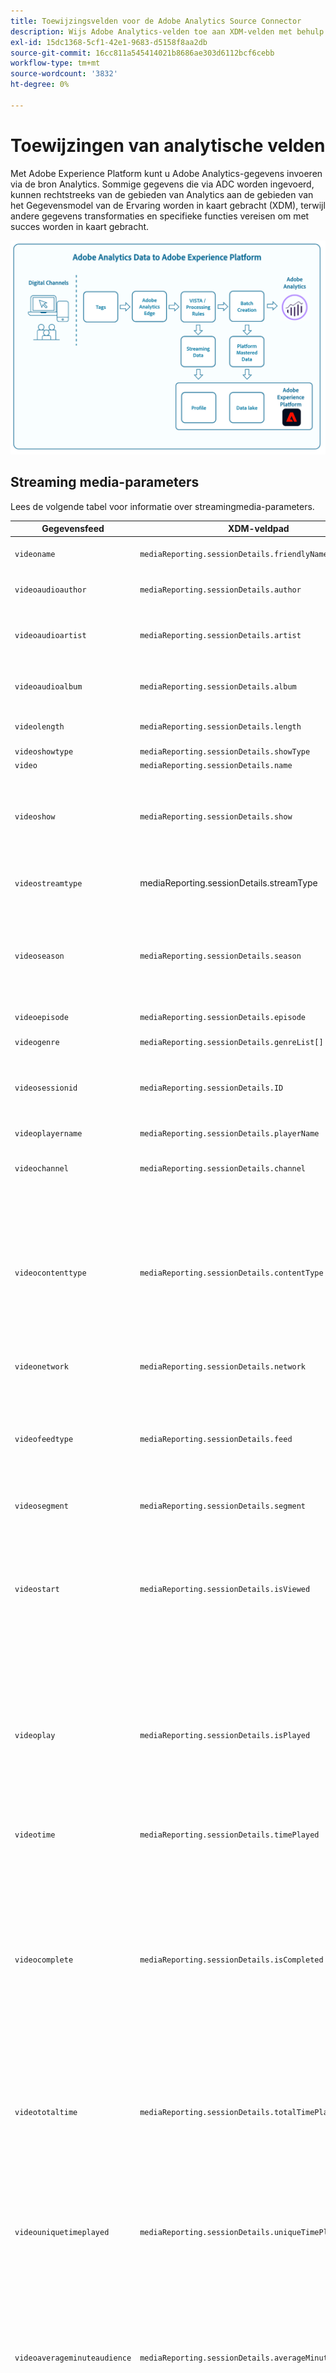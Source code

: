 ```yaml
---
title: Toewijzingsvelden voor de Adobe Analytics Source Connector
description: Wijs Adobe Analytics-velden toe aan XDM-velden met behulp van de Analytics Source Connector.
exl-id: 15dc1368-5cf1-42e1-9683-d5158f8aa2db
source-git-commit: 16cc811a545414021b8686ae303d6112bcf6cebb
workflow-type: tm+mt
source-wordcount: '3832'
ht-degree: 0%

---
```


# Toewijzingen van analytische velden

Met Adobe Experience Platform kunt u Adobe Analytics-gegevens invoeren via de bron Analytics. Sommige gegevens die via ADC worden ingevoerd, kunnen rechtstreeks van de gebieden van Analytics aan de gebieden van het Gegevensmodel van de Ervaring worden in kaart gebracht (XDM), terwijl andere gegevens transformaties en specifieke functies vereisen om met succes worden in kaart gebracht.

![&#x200B; een illustratie van de gegevenstransport van Adobe Analytics van Analytics aan Experience Platform.](../images/analytics-data-experience-platform.png)

## Streaming media-parameters

Lees de volgende tabel voor informatie over streamingmedia-parameters.

| Gegevensfeed | XDM-veldpad | Gegevenstype | Beschrijving |
| --- | --- | --- | --- |
| `videoname` | `mediaReporting.sessionDetails.friendlyName` | string | De vriendelijke (leesbare) naam van de video. |
| `videoaudioauthor` | `mediaReporting.sessionDetails.author` | string | De naam van de auteur van de media. |
| `videoaudioartist` | `mediaReporting.sessionDetails.artist` | string | De naam van de albumartiest of groep die de muziekopname of video uitvoert. |
| `videoaudioalbum` | `mediaReporting.sessionDetails.album` | string | De naam van het album waartoe de muziekopname of video behoort. |
| `videolength` | `mediaReporting.sessionDetails.length` | integer | De lengte of runtime van de video. |
| `videoshowtype` | `mediaReporting.sessionDetails.showType` | string |  |
| `video` | `mediaReporting.sessionDetails.name` | string | De id van de video. |
| `videoshow` | `mediaReporting.sessionDetails.show` | string | De naam van het programma of de serie. De naam van het programma/de serie is slechts vereist als de show deel van een reeks uitmaakt. |
| `videostreamtype` | mediaReporting.sessionDetails.streamType | string | Het type streamingmedia zoals &quot;video&quot; of &quot;audio&quot;. |
| `videoseason` | `mediaReporting.sessionDetails.season` | string | Het seizoensnummer waartoe de show behoort. Deze waarde is alleen vereist als de presentatie onderdeel is van een reeks. |
| `videoepisode` | `mediaReporting.sessionDetails.episode` | string | The number of the episode. |
| `videogenre` | `mediaReporting.sessionDetails.genreList[]` | string[] | Het genre van de video. |
| `videosessionid` | `mediaReporting.sessionDetails.ID` | string | Een id voor een instantie van een inhoudsstroom die uniek is voor een individuele playback. |
| `videoplayername` | `mediaReporting.sessionDetails.playerName` | string | De naam van de videospeler. |
| `videochannel` | `mediaReporting.sessionDetails.channel` | string | Het distributiekanaal van waar de inhoud werd gespeeld. |
| `videocontenttype` | `mediaReporting.sessionDetails.contentType` | string | Het type van stroomlevering dat voor de inhoud wordt gebruikt. Deze wordt automatisch ingesteld op &quot;Video&quot; voor alle videoweergaven. Aanbevolen waarden zijn: VOD, Live, Lineair, UGC, DVOD, Radio, Podcast, Audiobook en Song. |
| `videonetwork` | `mediaReporting.sessionDetails.network` | string | De netwerk- of kanaalnaam. |
| `videofeedtype` | `mediaReporting.sessionDetails.feed` | string | Het type diervoeder. Dit kan werkelijke gegevens met betrekking tot diervoeders vertegenwoordigen, zoals &quot;East HD&quot; of &quot;SD&quot;, of de bron van de feed, zoals een URL. |
| `videosegment` | `mediaReporting.sessionDetails.segment` | string |  |
| `videostart` | `mediaReporting.sessionDetails.isViewed` | boolean | Een Booleaanse waarde die aangeeft of de video is gestart of niet. Dit gebeurt wanneer de gebruiker de afspeelknop selecteert en ook wordt geteld wanneer er pre-roladvertenties, buffering, fouten enzovoort zijn. |
| `videoplay` | `mediaReporting.sessionDetails.isPlayed` | boolean | Een booleaanse waarde die aangeeft of het eerste frame van het medium is gestart. Als de gebruiker tijdens om het even welke advertenties of buffertijd daalt, dan zou &quot;inhoudstart&quot;niet kwalificeren. |
| `videotime` | `mediaReporting.sessionDetails.timePlayed` | integer | De duur (in seconden) voor alle gebeurtenissen van `type=PLAY` op de hoofdinhoud. |
| `videocomplete` | `mediaReporting.sessionDetails.isCompleted` | boolean | Een booleaanse waarde die aangeeft of een getimede media-element is gecontroleerd op voltooiing. Deze waarde betekent niet noodzakelijkerwijs dat de viewer de gehele video heeft bekeken omdat deze waarde niet verantwoordelijk is voor de viewer die mogelijk vooruitgaat. |
| `videototaltime` | `mediaReporting.sessionDetails.totalTimePlayed` | integer | De totale hoeveelheid tijd die een gebruiker aan een bepaald getimed media middel, met inbegrip van tijd besteedt het letten van advertenties besteedt. |
| `videouniquetimeplayed` | `mediaReporting.sessionDetails.uniqueTimePlayed` | integer | De som van de unieke intervallen die een gebruiker op een getimed media-element ziet. Met andere woorden, de lengte van meermaals bekeken afspeelintervallen wordt slechts één keer geteld. |
| `videoaverageminuteaudience` | `mediaReporting.sessionDetails.averageMinuteAudience` | getal | De gemiddelde inhoudstijd die voor een specifiek media punt wordt doorgebracht. Met andere woorden, de totale tijd van de inhoud gedeeld door de lengte voor alle playbackzittingen. |
| `videoprogress10` | `mediaReporting.sessionDetails.hasProgress10` | boolean | Een booleaanse waarde die aangeeft of de afspeelkop van een bepaalde video de 10%-markering van de totale videolengte heeft bereikt. De markering wordt slechts eenmaal geteld, zelfs als u achterwaarts zoekt. Als u voorwaarts zoekt, worden markeringen die worden overgeslagen, niet geteld. |
| `videoprogress25` | `mediaReporting.sessionDetails.hasProgress25` | boolean | Een booleaanse waarde die aangeeft of de afspeelkop van een bepaalde video de 25%-markering van de totale videolengte heeft bereikt. De markering wordt slechts eenmaal geteld, zelfs als u achterwaarts zoekt. Als u voorwaarts zoekt, worden markeringen die worden overgeslagen, niet geteld. |
| `videoprogress50` | `mediaReporting.sessionDetails.hasProgress50` | boolean | Een booleaanse waarde die aangeeft of de afspeelkop van een bepaalde video de 50%-markering van de totale videolengte heeft bereikt. De markering wordt slechts eenmaal geteld, zelfs als u achterwaarts zoekt. Als u voorwaarts zoekt, worden markeringen die worden overgeslagen, niet geteld. |
| `videoprogress75` | `mediaReporting.sessionDetails.hasProgress75` | boolean | Een booleaanse waarde die aangeeft of de afspeelkop van een bepaalde video de 75%-markering van de totale videolengte heeft bereikt. De markering wordt slechts eenmaal geteld, zelfs als u achterwaarts zoekt. Als u voorwaarts zoekt, worden markeringen die worden overgeslagen, niet geteld. |
| `videoprogress95` | `mediaReporting.sessionDetails.hasProgress95` | boolean | Een booleaanse waarde die aangeeft of de afspeelkop van een bepaalde video de 95%-markering van de totale videolengte heeft bereikt. De markering wordt slechts eenmaal geteld, zelfs als u achterwaarts zoekt. Als u voorwaarts zoekt, worden markeringen die worden overgeslagen, niet geteld. |
| `videopause` | `mediaReporting.sessionDetails.hasPauseImpactedStreams` | boolean | Een booleaanse waarde die aangeeft of een of meer pauzes zijn opgetreden tijdens het afspelen van één media-item. |
| `videopausecount` | `mediaReporting.sessionDetails.pauseCount` | integer | Het aantal pauzeperioden dat tijdens het afspelen is opgetreden. |
| `videopausetime` | `mediaReporting.sessionDetails.pauseTime` | integer | De totale duur (in seconden) waarin het afspelen door een gebruiker is gepauzeerd. |
| `videomvpd` | `mediaReporting.sessionDetails.mvpd` | string | Een MVPD-id die is opgegeven via Adobe-verificatie. |
| `videoauthorized` | `mediaReporting.sessionDetails.authorized` | string | Definieert dat de gebruiker via Adobe-verificatie is geautoriseerd. |
| `videodaypart` | `mediaReporting.sessionDetails.dayPart` | Hiermee bepaalt u de tijd van de dag waarop de inhoud werd uitgezonden of afgespeeld. |  |
| `videoresume` | `mediaReporting.sessionDetails.hasResume` | boolean | Een booleaanse waarde die elke playback markeert die na meer dan 30 minuten van buffer, pauze, of een stallperiode werd hervat. |
| `videosegmentviews` | `mediaReporting.sessionDetails.hasSegmentView` | boolean | Een Booleaanse waarde die aangeeft dat ten minste één frame is weergegeven. Dit frame hoeft niet het eerste frame te zijn. |
| `videoaudiolabel` | `mediaReporting.sessionDetails.label` | string | De naam van het recordlabel. |
| `videoaudiostation` | `mediaReporting.sessionDetails.station` | string | Het radiostation of de naam waarop de audio wordt afgespeeld. |
| `videoaudiopublisher` | `mediaReporting.sessionDetails.publisher` | string | De naam van de uitgever van de audio-inhoud. |
| `videosecondssincelastcall` | `mediaReporting.sessionDetails.secondsSinceLastCall` | getal | Geeft de hoeveelheid tijd (in seconden) aan die is verstreken tussen de laatst bekende interactie van een gebruiker en het moment waarop de sessie werd gesloten. |
| `videoadload` | `mediaReporting.sessionDetails.adLoad` | string | Het type geladen advertentie zoals gedefinieerd door uw eigen interne representatie. |

{style="table-layout:auto"}

## Advertising-parameters

Lees de volgende tabel voor informatie over advertentieparameters.

| Gegevensfeed | XDM-veldpad | Gegevenstype | Beschrijving |
| --- | --- | --- | --- |
| `videoad` | `mediaReporting.advertisingDetails.name` | string | De naam van de advertentie. In de rapportage is &quot;Advertentienaam&quot; de classificatie en &quot;Advertentienaam (variabele)&quot; de eVar. |
| `videoadinpod` | `mediaReporting.advertisingDetails.podPosition` | integer | De index van de advertentie binnen het bovenliggende element en het begin. De eerste advertentie heeft bijvoorbeeld index 0 en de tweede advertentie heeft index 1. |
| `videoadlength` | `mediaReporting.advertisingDetails.length` | integer | De lengte van de video en, gemeten in seconden. |
| `videoadplayername` | `mediaReporting.advertisingDetails.playerName` | string | De naam van de speler die wordt gebruikt om de advertentie te renderen. |
| `videoadpod` | `mediaReporting.advertisingPodDetails.ID` | string | De id van het advertentieeinde. |
| `videoadname` | `mediaReporting.advertisingDetails.friendlyName` | string | De vriendelijke (leesbare) naam van het advertentiespoor. |
| `videoadadvertiser` | `mediaReporting.advertisingDetails.advertiser` | string | De onderneming of het merk waarvan het product in de advertentie wordt vermeld. |
| `videoadcampaign` | `mediaReporting.advertisingDetails.campaignID` | string | De id van de advertentiecampagne. |
| `videoadstart` | `mediaReporting.advertisingDetails.isStarted` | boolean | Een booleaanse waarde die aangeeft of de advertentie is gestart of niet. |
| `videoadcomplete` | `mediaReporting.advertisingDetails.isCompleted` | boolean | Een booleaanse waarde die aangeeft of de bewerking is voltooid of niet. |
| `videoadtime` | `mediaReporting.advertisingDetails.timePlayed` | integer | De totale hoeveelheid tijd, gemeten in seconden, die besteed het letten op de advertentie. |

{style="table-layout:auto"}

## Hoofdstukparameters

Lees de volgende lijst voor informatie over hoofdstukparameters.

| Gegevensfeed | XDM-veldpad | Gegevenstype | Beschrijving |
| --- | --- | --- | --- |
| `videochapter` | `mediaReporting.chapterDetails.ID` | string | De automatisch gegenereerde id van het hoofdstuk. |
| `videochapterstart` | `mediaReporting.chapterDetails.isStarted` | boolean | Een booleaanse waarde die aangeeft of het hoofdstuk is gestart of niet. |
| `videochaptercomplete` | `mediaReporting.chapterDetails.isCompleted` | boolean | Een booleaanse waarde die aangeeft of het hoofdstuk is voltooid. |
| `videochaptertime` | `mediaReporting.chapterDetails.timePlayed` | integer | De tijd, in seconden wordt gemeten, besteed aan het hoofdstuk. |

{style="table-layout:auto"}

## Parameters van de Player-status

Lees de volgende tabel voor informatie over de parameters van de spelerstatus.

| Gegevensfeed | XDM-veldpad | Gegevenstype | Beschrijving |
| --- | --- | --- | --- |
| `videostatefullscreen` | `mediaReporting.states[].isSet` | boolean | Een booleaanse waarde die aangeeft of de videostatus is ingesteld op volledig scherm. |
| `videostatefullscreencount` | `mediaReporting.states[].count` | integer | Het aantal keren dat een videostaat aan het volledige scherm werd geplaatst. |
| `videostatefullscreentime` | `mediaReporting.states[].time` | integer | De totale duur van het moment waarop de videostatus is ingesteld op volledig scherm. |
| `videostateclosedcaptioning` | `mediaReporting.states[].isSet` | boolean | Een booleaanse waarde die aangeeft of ondertiteling is ingeschakeld. |
| `videostateclosedcaptioningcount` | `mediaReporting.states[].count` | integer | Het aantal keren dat ondertiteling gesloten werd toegelaten. |
| `videostateclosedcaptioningtime` | `mediaReporting.states[].time` | integer | De totale duur van het moment waarop ondertiteling is ingeschakeld. |
| `videostatemute` | `mediaReporting.states[].isSet` | boolean | Een booleaanse waarde die aangeeft of de videostatus is ingesteld op dempen. |
| `videostatemutecount` | `mediaReporting.states[].count` | integer | Het aantal keren dat een video is gedempt. |
| `videostatemutetime` | `mediaReporting.states[].time` | integer | De totale duur van de video in demte. |
| `videostatepictureinpicture` | `mediaReporting.states[].isSet` | boolean | Een booleaanse waarde die aangeeft of de beeld-in-beeldmodus is ingeschakeld. |
| `videostatepictureinpicturecount` | `mediaReporting.states[].count` | integer | Het aantal keren dat de beeld-in-beeld modus is ingeschakeld. |
| `videostatepictureinpicturetime` | `mediaReporting.states[].time` | integer | De totale duur van het inschakelen van de beeld-in-beeldmodus. |
| `videostateinfocus` | `mediaReporting.states[].isSet` | boolean | Een booleaanse waarde die aangeeft of de focusmodus is ingeschakeld |
| `videostateinfocuscount` | `mediaReporting.states[].count` | integer | Het aantal keren dat de modus In beeld is ingeschakeld. |
| `videostateinfocustime` | `mediaReporting.states[].time` | integer | De totale duur van het inschakelen van de focusmodus. |

{style="table-layout:auto"}

## Parameters voor kwaliteit

Lees de volgende tabel voor informatie over kwaliteitsparameters.

| Gegevensfeed | XDM-veldpad | Gegevenstype | Beschrijving |
| --- | --- | --- | --- |
| `videoqoebitrateaverage` | `mediaReporting.qoeDataDetails.bitrateAverage` | getal | De gemiddelde bitsnelheid (in kbps, geheel getal). Deze metrische waarde wordt berekend als gewogen gemiddelde van alle bitsnelheidwaarden met betrekking tot de afspeelduur die tijdens een afspeelsessie plaatsvond. |
| `videoqoebitratechange` | `mediaReporting.qoeDataDetails.hasBitrateChangeImpactedStreams` | boolean | Een Booleaanse waarde die het aantal streams aangeeft waarin wijzigingen in de bitsnelheid zijn opgetreden. Deze metrische waarde wordt alleen op true ingesteld als tijdens een afspeelsessie ten minste één gebeurtenis voor het wijzigen van de bitsnelheid heeft plaatsgevonden. |
| `videoqoebitratechangecountevar` | `mediaReporting.qoeDataDetails.bitrateChangeCount` | integer |  |
| `videoqoebitrateaverageevar` | `mediaReporting.qoeDataDetails.bitrateAverageBucket` | string | Het aantal wijzigingen in bitsnelheid. Deze waarde wordt berekend als de som van alle gebeurtenissen die zich tijdens een afspeelsessie hebben voorgedaan om de bitsnelheid te wijzigen. |
| `videoqoetimetostartevar` | `mediaReporting.qoeDataDetails.timeToStart` | integer | De duur, gemeten in seconden, die tussen videolading en videobegin ging. |
| `videoqoedroppedframes` | `mediaReporting.qoeDataDetails.hasDroppedFrameImpactedStreams` | boolean | Een Booleaanse waarde die het aantal streams aangeeft waarin frames zijn neergezet. Deze metrische waarde wordt alleen op true ingesteld als tijdens een afspeelsessie ten minste één frame is verwijderd. |
| `videoqoedroppedframecountevar` | `mediaReporting.qoeDataDetails.droppedFrames` | integer | Het aantal frames dat wordt gedropt tijdens het afspelen van de hoofdinhoud. |
| `videoqoebuffercountevar` | `mediaReporting.qoeDataDetails.bufferCount` | integer | Het aantal buffergebeurtenissen. Deze metrische waarde wordt berekend als een telling van de verschillende bufferstaten die tijdens een playbackzitting voorkwamen. Dit is een telling van hoeveel keer de speler in een bufferstaat van andere staten, zoals het spelen of het pauzeren ingaat. |
| `videoqoebuffertimeevar` | `mediaReporting.qoeDataDetails.bufferTime` | integer | De totale hoeveelheid tijd, die in seconden wordt gemeten, bestede het bufferen. Deze waarde wordt berekend als de som van alle buffergebeurtenissen tijdens een afspeelsessie. |
| `videoqoebuffer` | `mediaReporting.qoeDataDetails.hasBufferImpactedStreams` | boolean | Een Booleaanse waarde die het aantal streams aangeeft dat wordt beïnvloed door buffering. Deze metrische waarde wordt alleen op true ingesteld als tijdens een afspeelsessie ten minste één buffergebeurtenis heeft plaatsgevonden. |
| `videoqoeerror` | `mediaReporting.qoeDataDetails.hasErrorImpactedStreams` | boolean | Een Booleaanse waarde die het aantal streams aangeeft waarin een foutgebeurtenis heeft plaatsgevonden. Bijvoorbeeld, als trackError tijdens de playbackzitting werd geroepen, en een type=error hartslagvraag werd geproduceerd. Deze metrische waarde wordt alleen op true ingesteld als er ten minste één fout is opgetreden tijdens het afspelen. |
| `videoerrorcountevar` | `mediaReporting.qoeDataDetails.errorCount` | integer | Het aantal fouten dat is opgetreden. Deze waarde wordt berekend als de som van alle foutgebeurtenissen die tijdens een afspeelsessie zijn opgetreden. |
| `videoqoeplayersdkerrors` | `mediaReporting.qoeDataDetails.playerSdkErrors` | array van tekenreeks | De unieke fout-id&#39;s die worden gegenereerd door de speler SDK. U moet de foutcodes of id&#39;s tijdens de implementatie opgeven via opgegeven fout-API&#39;s. |
| `videoqoeextneralerrors` | `mediaReporting.qoeDataDetails.externalErrors` | array van tekenreeks | De unieke fout-id&#39;s van externe bronnen, zoals CDN-fouten. U moet de foutcodes of id&#39;s tijdens de implementatie opgeven via opgegeven fout-API&#39;s. |
| `videoqoedropbeforestart` | `mediaReporting.qoeDataDetails.isDroppedBeforeStart` | boolean | De unieke fout-id&#39;s die tijdens het afspelen door Media SDK worden gegenereerd. |

{style="table-layout:auto"}

## Verouderde velden

Lees deze sectie voor informatie over verouderde analytische toewijzingsvelden.

### Directe toewijzingsvelden

+++Selecteren om een tabel met afgekeurde velden voor directe toewijzingen weer te geven

| Gegevensfeed | XDM-veld | XDM-type | Beschrijving |
| --- | --- | --- | --- |
| `m_evar1`<br/>`[...]`<br/>`m_evar250` | `_experience.analytics.customDimensions.`<br/>`eVars.eVar1`<br/>`[...]`<br/>`_experience.analytics.customDimensions.`<br/>`eVars.eVar250` | string | Aangepaste analytische variabelen. Elke organisatie kan eVars anders gebruiken. |
| `m_prop1`<br/>`[...]`<br/>`m_prop75` | `_experience.analytics.customDimensions.`<br/>`props.prop1`<br/>`[...]`<br/>`_experience.analytics.customDimensions.`<br/>`props.prop75` | string | Aangepaste analytische voorkeuren. Elke organisatie kan eigen principes anders gebruiken. |
| `m_browser` | `_experience.analytics.environment.`<br/>`browserID` | integer | De nummer-id van de browser. |
| `m_browser_height` | `environment.browserDetails.viewportHeight` | integer | De hoogte van de browser, in pixels. |
| `m_browser_width` | `environment.browserDetails.viewportWidth` | integer | De breedte van de browser, in pixels. |
| `m_campaign` | `marketing.trackingCode` | string | De variabele die wordt gebruikt in de dimensie Code bijhouden. |
| `m_channel` | `web.webPageDetails.siteSection` | string | De variabele die wordt gebruikt in de dimensie Site-secties. |
| `m_domain` | `environment.domain` | string | De variabele die wordt gebruikt in de dimensie Domein. Het is gebaseerd op Internet Service Provider (ISP) van de gebruiker. |
| `m_geo_city` | `placeContext.geo.city` | string | De naam van de stad van de hit. Dit is gebaseerd op het IP van de klap adres. |
| `m_geo_dma` | `placeContext.geo.dmaID` | integer | De numerieke id van het demografische gebied voor de hit. Dit is gebaseerd op het IP van de klap adres. |
| `m_geo_region` | `placeContext.geo.stateProvince` | string | De naam van de staat of regio van de treffer. Dit is gebaseerd op het IP van de klap adres. |
| `m_geo_zip` | `placeContext.geo.postalCode` | string | De postcode van de hit. Dit is gebaseerd op het IP van de klap adres. |
| `m_keywords` | `search.keywords` | string | De variabele die in de afmeting van het Sleutelwoord wordt gebruikt. |
| `m_os` | `_experience.analytics.environment.`<br/>`operatingSystemID` | integer | De numerieke id die het besturingssysteem van de bezoeker vertegenwoordigt. Dit is gebaseerd op de user_agent kolom. |
| `m_page_url` | `web.webPageDetails.URL` | string | De URL van de paginaklok. |
| `m_pagename` | `web.webPageDetails.pageViews.value` | string | Gelijk aan 1 op treffers die een paginanaam hebben. Dit lijkt op de metrische weergave van Adobe Analytics-paginaweergaven. |
| `m_referrer` | `web.webReferrer.URL` | string | De pagina-URL van de vorige pagina. |
| `m_search_page_num` | `search.pageDepth` | integer | Wordt gebruikt door de afmeting Alle zoekpaginaranalen. Hiermee geeft u aan op welke pagina met zoekresultaten uw site is weergegeven voordat de gebruiker op uw site heeft geklikt. |
| `m_state` | `_experience.analytics.customDimensions.`<br/>`stateProvince` | string | Staatvariabele. |
| `m_user_server` | `web.webPageDetails.server` | string | Een variabele die in de dimensie van de Server wordt gebruikt. |
| `m_zip` | `_experience.analytics.customDimensions.`<br/>`postalCode` | string | Een variabele die wordt gebruikt om de dimensie van de Code van het PIT te bevolken. |
| `accept_language` | `environment.browserDetails.acceptLanguage` | string | Hiermee worden alle geaccepteerde talen weergegeven, zoals wordt aangegeven in de HTTP-header van Accept-Language. |
| `homepage` | `web.webPageDetails.isHomePage` | boolean | Niet meer gebruikt. Geeft aan of de huidige URL de homepage van de browser is. |
| `ipv6` | `environment.ipV6` | string |  |
| `j_jscript` | `environment.browserDetails.javaScriptVersion` | string | De versie van JavaScript die door de browser wordt ondersteund. |
| `user_agent` | `environment.browserDetails.userAgent` | string | De userAgent-tekenreeks die in de HTTP-header wordt verzonden. |
| `mobileappid` | `application.name` | string | De mobiele toepassings-id, opgeslagen in de volgende indeling: `[AppName][BundleVersion]`. |
| `mobiledevice` | `device.model` | string | De naam van het mobiele apparaat. In iOS wordt de notatie opgeslagen als een door komma&#39;s gescheiden tekenreeks van 2 cijfers. Het eerste getal vertegenwoordigt de apparaatgeneratie en het tweede getal vertegenwoordigt de apparaatfamilie. |
| `pointofinterest` | `placeContext.POIinteraction.POIDetail.`<br/>`name` | string | Wordt gebruikt door mobiele services. Vertegenwoordigt het aandachtspunt. |
| `pointofinterestdistance` | `placeContext.POIinteraction.POIDetail.`<br/>`geoInteractionDetails.distanceToCenter` | getal | Wordt gebruikt door mobiele services. Geeft de afstand van het punt van de belangstelling aan. |
| `mobileplaceaccuracy` | `placeContext.POIinteraction.POIDetail.`<br/>`geoInteractionDetails.deviceGeoAccuracy` | getal | Verzameld van de contextgegevensvariabele a.loc.acc. Geeft de nauwkeurigheid van de GPS in meters aan op het moment van verzameling. |
| `mobileplacecategory` | `placeContext.POIinteraction.POIDetail.`<br/>`category` | string | Verzameld van de contextgegevensvariabele a.loc.category. Beschrijft de categorie van een specifieke plaats. |
| `mobileplaceid` | `placeContext.POIinteraction.POIDetail.`<br/>`POIID` | string | Verzameld van de contextgegevensvariabele a.loc.id. Identificatiecode voor een bepaald aandachtspunt. |
| `videoadpod` | `advertising.adAssetViewDetails.adBreak._id` | string | |
| `mobilebeaconmajor` | `placeContext.POIinteraction.POIDetail.`<br/>`beaconInteractionDetails.beaconMajor` | getal | Belangrijkste baken voor mobiele services. |
| `mobilebeaconminor` | `placeContext.POIinteraction.POIDetail.`<br/>`beaconInteractionDetails.beaconMinor` | getal | Beacon minor mobiele diensten. |
| `mobilebeaconuuid` | `placeContext.POIinteraction.POIDetail.`<br/>`beaconInteractionDetails.proximityUUID` | string | Mobile Services-baken UUID. |
| `mobileinstalls` | `application.firstLaunches` | Object | Dit wordt geactiveerd bij de eerste uitvoering na installatie of herinstallatie `{id (string), value (number)}` |
| `mobileupgrades` | `application.upgrades` | Object | Meldt het aantal upgrades van de app. Triggers bij de eerste looppas na verbetering of om het even welk ogenblik verandert het versieaantal. `{id (string), value (number)}` |
| `mobilelaunches` | `application.launches` | Object | Het aantal keren dat de app is gestart.  `{id (string), value (number)}` |
| `mobilecrashes` | `application.crashes` | Object | `{id (string), value (number)}` |
| `mobilemessageclicks` | `directMarketing.clicks` | Object | `{id (string), value (number)}` |
| `mobileplaceentry` | `placeContext.POIinteraction.poiEntries` | Object | `{id (string), value (number)}` |
| `mobileplaceexit` | `placeContext.POIinteraction.poiExits` | Object | `{id (string), value (number)}` |
| `videoqoetimetostart` | `media.mediaTimed.primaryAssetViewDetails.`<br/>`qoe.timeToStart` | Object | De videokwaliteitstijd die moet worden gestart. `{id (string), value (number)}` |
| `videoqoedropbeforestart` | `media.mediaTimed.dropBeforeStarts` | Object | `{id (string), value (number)}` |
| `videoqoebuffercount` | `media.mediaTimed.primaryAssetViewDetails.`<br/>`qoe.buffers` | Object | Aantal buffer voor videokwaliteit `{id (string), value (number)}` |
| `videoqoebuffertime` | `media.mediaTimed.primaryAssetViewDetails.`<br/>`qoe.bufferTime` | Object | Buffertijd videokwaliteit `{id (string), value (number)}` |
| `videoqoebitratechangecount` | `media.mediaTimed.primaryAssetViewDetails.`<br/>`qoe.bitrateChanges` | Object | Aantal wijzigingen in videokwaliteit `{id (string), value (number)}` |
| `videoqoebitrateaverage` | `media.mediaTimed.primaryAssetViewDetails.`<br/>`qoe.bitrateAverage` | Object | Gemiddelde bitsnelheid voor videokwaliteit `{id (string), value (number)}` |
| `videoqoeerrorcount` | `media.mediaTimed.primaryAssetViewDetails.`<br/>`qoe.errors` | Object | Aantal fouten in videokwaliteit `{id (string), value (number)}` |
| `videoqoedroppedframecount` | `media.mediaTimed.primaryAssetViewDetails.`<br/>`qoe.droppedFrames` | Object | `{id (string), value (number)}` |

{style="table-layout:auto"}

+++

## Gegenereerde toewijzingsvelden

Selecteer velden die afkomstig zijn van ADC moeten worden getransformeerd, waarbij logica buiten een directe kopie van Adobe Analytics moet worden gegenereerd in XDM.

+++Selecteren om een lijst met afgekeurde gegenereerde toewijzingsvelden weer te geven

| Gegevensfeed | XDM-veld | XDM-type | Beschrijving |
| --- | --- | --- | --- |
| `m_prop1`<br/>`[...]`<br/>`m_prop75` | `_experience.analytics.customDimensions`<br/>`.listprops.prop1`<br/>`[...]`<br/>`_experience.analytics.customDimensions.`<br/>`listprops.prop75` | Object | Props voor aangepaste analyse, geconfigureerd als lijsteigenschappen. Het bevat een lijst met gescheiden waarden. `{}` |
| `m_hier1`<br/>`[...]`<br/>`m_hier5` | `_experience.analytics.customDimensions.`<br/>`hierarchies.hier1`<br/>`[...]`<br/>`_experience.analytics.customDimensions.`<br/>`hierarchies.hier5` | Object | Wordt gebruikt door hiërarchievariabelen. Het bevat een lijst met gescheiden waarden. `{values (array), delimiter (string)}` |
| `m_mvvar1`<br/>`[...]`<br/>`m_mvvar3` | `_experience.analytics.customDimensions.`<br/>`lists.list1.list[]`<br/>`[...]`<br/>`_experience.analytics.customDimensions.`<br/>`lists.list3.list[]` | array | Aangepaste analytische lijstvariabelen. Bevat een lijst met gescheiden waarden.  `{value (string), key (string)}` |
| `m_color` | `device.colorDepth` | integer | De kleurdiepte-id, die is gebaseerd op de waarde van de kolom c_color. |
| `m_cookies` | `environment.browserDetails.cookiesEnabled` | boolean | Een variabele die in de dimensie van de Steun van het Koekje wordt gebruikt. |
| `m_event_list` | `commerce.purchases`, <br/>`commerce.productViews`, <br/>`commerce.productListOpens`, <br/>`commerce.checkouts`, <br/>`commerce.productListAdds`, <br/>`commerce.productListRemovals`, <br/>`commerce.productListViews` | Object | De standaard handelgebeurtenissen teweegbrachten op de slag. `{id (string), value (number)}` |
| `m_event_list` | `_experience.analytics.event1to100.event1`<br/>`[...]`<br/>`_experience.analytics.event901to1000.event1000` | Object | Aangepaste gebeurtenissen die worden geactiveerd tijdens de hit. `{id (Object), value (Object)}` |
| `m_geo_country` | `placeContext.geo.countryCode` | string | Afkorting van het land waar de treffer vandaan kwam, dat van het OT is gebaseerd. |
| `m_geo_latitude` | `placeContext.geo._schema.latitude` | getal | |
| `m_geo_longitude` | `placeContext.geo._schema.longitude` | getal | |
| `m_java_enabled` | `environment.browserDetails.javaEnabled` | boolean | Een vlag die aangeeft of Java™ is ingeschakeld. |
| `m_latitude` | `placeContext.geo._schema.latitude` | getal | |
| `m_longitude` | `placeContext.geo._schema.longitude` | getal | |
| `m_page_event_var1` | `web.webInteraction.URL` | string | Een variabele die alleen wordt gebruikt in aanvragen voor het bijhouden van koppelingen. Deze variabele bevat de URL van de downloadkoppeling, de afsluitkoppeling of de aangepaste koppeling waarop is geklikt. |
| `m_page_event_var2` | `web.webInteraction.name` | string | Een variabele die alleen wordt gebruikt in aanvragen voor het bijhouden van koppelingen. Hier wordt de aangepaste naam van de koppeling weergegeven, als deze is opgegeven. |
| `m_page_type` | `web.webPageDetails.isErrorPage` | boolean | Een variabele die wordt gebruikt om de pagina&#39;s te vullen die niet worden gevonden. Deze variabele moet leeg zijn of &quot;ErrorPage&quot; bevatten. |
| `m_pagename_no_url` | `web.webPageDetails.name` | getal | De naam van de pagina (indien ingesteld). Als er geen pagina is opgegeven, blijft deze waarde leeg. |
| `m_paid_search` | `search.isPaid` | boolean | Een vlag die wordt geplaatst als de treffer betaalde onderzoeksopsporing aanpast. |
| `m_product_list` | `productListItems[].items` | array | De productlijst, zoals die door de productvariabele wordt overgegaan. `{SKU (string), quantity (integer), priceTotal (number)}` |
| `m_ref_type` | `web.webReferrer.type` | string | Een numerieke id die het verwijzingstype voor de treffer vertegenwoordigt.<br/>`1`: Binnen uw plaats <br/>`2`: Andere websites <br/>`3`: de motoren van het onderzoek <br/>`4`: Harde aandrijving <br/>`5`: USENET <br/>`6`: Typed/Bladwijzer (geen verwijzer) <br/>`7`: E-mail <br/>`8`: Geen JavaScript <br/>`9`: Sociale Netwerken |
| `m_search_engine` | `search.searchEngine` | string | De numerieke id die staat voor het zoekprogramma waarmee de bezoeker naar uw site is doorverwezen. |
| `post_currency` | `commerce.order.currencyCode` | string | De valutacode die tijdens de transactie werd gebruikt. |
| `post_cust_hit_time_gmt` | `timestamp` | string | Dit wordt slechts gebruikt in timestamp-Toegelaten datasets. Dit is de tijdstempel die met de hit wordt verzonden, op basis van UNIX®-tijd. |
| `post_cust_visid` | `identityMap` | object | De bezoeker-id van de klant. |
| `post_cust_visid` | `endUserIDs._experience.aacustomid.primary` | boolean | De bezoeker-id van de klant. |
| `post_cust_visid` | `endUserIDs._experience.aacustomid.namespace.code` | string | De bezoeker-id van de klant. |
| `post_visid_high` + `visid_low` | `identityMap` | object | Een unieke id voor een bezoek. |
| `post_visid_high` + `visid_low` | `endUserIDs._experience.aaid.id` | string | Een unieke id voor een bezoek. |
| `post_visid_high` | `endUserIDs._experience.aaid.primary` | boolean | Wordt samen met `visid_low` gebruikt om een bezoek op unieke wijze te identificeren. |
| `post_visid_high` | `endUserIDs._experience.aaid.namespace.code` | string | Wordt samen met `visid_low` gebruikt om een bezoek op unieke wijze te identificeren. |
| `post_visid_low` | `identityMap` | object | Gebruikt met visid_high om een bezoek uniek te identificeren. |
| `hit_time_gmt` | `receivedTimestamp` | string | De tijdstempel van de hit, gebaseerd op UNIX®-tijd. |
| `hitid_high` + `hitid_low` | `_id` | string | Een unieke id om een treffer te identificeren. |
| `hitid_low` | `_id` | string | Wordt gebruikt met hitid_high om een treffer op unieke wijze te identificeren. |
| `ip` | `environment.ipV4` | string | Het IP Adres, dat op de kopbal van HTTP van het beeldverzoek wordt gebaseerd. |
| `j_jscript` | `environment.browserDetails.javaScriptEnabled` | boolean | De gebruikte versie van JavaScript. |
| `mcvisid_high` + `mcvisid_low` | identityMap | object | De Experience Cloud-bezoeker-id. |
| `mcvisid_high` + `mcvisid_low` | endUserIDs._experience.mcid.id | string | De Experience Cloud-id (ECID) wordt ook wel MCID genoemd en wordt soms gebruikt in naamruimten. |
| `mcvisid_high` | `endUserIDs._experience.mcid.primary` | boolean | De Experience Cloud-id (ECID) wordt ook wel MCID genoemd en wordt soms gebruikt in naamruimten. |
| `mcvisid_high` | `endUserIDs._experience.mcid.namespace.code` | string | De Experience Cloud-id (ECID) wordt ook wel MCID genoemd en wordt soms gebruikt in naamruimten. |
| `mcvisid_low` | `identityMap` | object | De Experience Cloud-bezoeker-id. |
| `sdid_high` + `sdid_low` | `_experience.target.supplementalDataID` | string | Id voor tikken. The analytics field sdid_high and sdid_low is the additional data id used to stitch two (or more) inkomend hits together. |
| `mobilebeaconproximity` | `placeContext.POIinteraction.POIDetail.`<br/>`beaconInteractionDetails.proximity` | string | Bandennabijheid mobiele services. |

{style="table-layout:auto"}

+++

## Gekoppelde toewijzingsvelden

Deze gebieden hebben één enkele bron, maar kaart aan **veelvoudige** plaatsen XDM.

+++Selecteren om een afgekeurde gesplitste toewijzingsvelden weer te geven

| Gegevensfeed | XDM-veld | XDM-type | Beschrijving |
| --- | --- | --- | --- |
| `s_resolution` | `device.screenWidth`, <br/>`device.screenHeight` | integer | Numerieke id die de resolutie van de monitor vertegenwoordigt. |
| `mobileosversion` | `environment.operatingSystem`, <br/>`environment.operatingSystemVersion` | string | Versie van mobiel besturingssysteem. |

{style="table-layout:auto"}

+++

## Geavanceerde toewijzingsvelden

Selecteer velden (ook wel &quot;postwaarden&quot; genoemd) die gegevens bevatten nadat Adobe de waarden ervan heeft aangepast met de verwerkingsregels, de VISTA-regels en de opzoektabellen. De meeste postwaarden hebben een vooraf verwerkte tegenhanger.

De bronschakelaar van de Analyse verzendt pre-verwerkte gegevens naar een dataset in Experience Platform. U kunt deze gegevens met transformaties omzetten in de nabewerkte tegenhanger. Meer leren over het uitvoeren van deze transformaties gebruikend de Dienst van de Vraag, zie [&#x200B; Adobe-bepaalde functies &#x200B;](/help/query-service/sql/adobe-defined-functions.md) in de de gebruikersgids van de Dienst van de Vraag.

Meer leren over het uitvoeren van deze transformaties gebruikend de Dienst van de Vraag, zie [&#x200B; Adobe-bepaalde functies &#x200B;](/help/query-service/sql/adobe-defined-functions.md) in de de gebruikersgids van de Dienst van de Vraag.

+++Selecteren om een lijst met afgekeurde geavanceerde toewijzingsvelden weer te geven

| Gegevensfeed | XDM-veld | XDM-type | Beschrijving |
| — | — | — | — ||
| `post_evar1`<br/>`[...]`<br/>`post_evar250` | `_experience.analytics.customDimensions.`<br/>`eVars.eVar1`<br/>`[...]`<br/>`_experience.analytics.customDimensions.`<br/>`eVars.eVar250` | string | Aangepaste analytische variabelen. Elke organisatie kan eVars anders gebruiken. |
| `post_prop1`<br/>`[...]`<br/>`post_prop75` | `_experience.analytics.customDimensions.`<br/>`props.prop1`<br/>`[...]`<br/>`_experience.analytics.customDimensions.`<br/>`props.prop75` | string | Aangepaste analytische voorkeuren. Elke organisatie kan eigen principes anders gebruiken. |
| `post_browser_height` | `environment.browserDetails.viewportHeight` | integer | De hoogte van de browser, in pixels. |
| `post_browser_width` | `environment.browserDetails.viewportWidth` | integer | De breedte van de browser, in pixels. |
| `post_campaign` | `marketing.trackingCode` | string | De variabele die wordt gebruikt in de dimensie Code bijhouden. |
| `post_channel` | `web.webPageDetails.siteSection` | string | De variabele die wordt gebruikt in de dimensie Site-secties. |
| `post_cust_visid` | `endUserIDs._experience.aacustomid.id` | string | De aangepaste bezoeker-id, indien ingesteld. |
| `post_first_hit_page_url` | `_experience.analytics.endUser.`<br/>`firstWeb.webPageDetails.URL` | string | De URL van de eerste pagina die de bezoeker bereikt. |
| `post_first_hit_pagename` | `_experience.analytics.endUser.`<br/>`firstWeb.webPageDetails.name` | string | Een variabele die wordt gebruikt in de oorspronkelijke dimensie van de Pagina van de Ingang. De paginanaam van de ingangspagina van de bezoeker. |
| `post_keywords` | `search.keywords` | string | De trefwoorden die voor de hit zijn verzameld. |
| `post_page_url` | `web.webPageDetails.URL` | string | De URL van de paginaklok. |
| `post_pagename` | `web.webPageDetails.pageViews.value` | string | Gelijk aan 1 op treffers die een paginanaam hebben. Dit lijkt op de metrische weergave van Adobe Analytics-paginaweergaven. |
| `post_purchaseid` | `commerce.order.purchaseID` | string | Variabele die wordt gebruikt om aankopen uniek te identificeren. |
| `post_referrer` | `web.webReferrer.URL` | string | De URL van de vorige pagina. |
| `post_state` | `_experience.analytics.customDimensions.`<br/>`stateProvince` | string |  Staatvariabele. |
| `post_user_server` | `web.webPageDetails.server` | string | Een variabele die in de dimensie van de Server wordt gebruikt. |
| `post_zip` | `_experience.analytics.customDimensions.`<br/>`postalCode` | string | Een variabele die wordt gebruikt om de dimensie van de Code van het PIT te bevolken. |
| `browser` | `_experience.analytics.environment.`<br/>`browserID` | integer | De numerieke id van de browser. |
| `domain` | `environment.domain` | string | De variabele die wordt gebruikt in de dimensie Domein. Het is gebaseerd op Internet Service Provider (ISP) van de gebruiker. |
| `first_hit_referrer` | `_experience.analytics.endUser.`<br/>`firstWeb.webReferrer.URL` | string | De eerste verwijzende URL voor de bezoeker. |
| `geo_city` | `placeContext.geo.city` | string | De naam van de stad van de hit. Dit is gebaseerd op het IP van de klap adres. |
| `geo_dma` | `placeContext.geo.dmaID` | integer | De numerieke id van het demografische gebied voor de hit. Dit is gebaseerd op het IP van de klap adres. |
| `geo_region` | `placeContext.geo.stateProvince` | string | De naam van de staat of regio van de treffer. Dit is gebaseerd op het IP van de klap adres. |
| `geo_zip` | `placeContext.geo.postalCode` | string | De postcode van de hit. Dit is gebaseerd op het IP van de klap adres. |
| `os` | `_experience.analytics.environment.`<br/>`operatingSystemID` | integer | De numerieke id die het besturingssysteem van de bezoeker vertegenwoordigt. Dit is gebaseerd op de user_agent kolom. |
| `search_page_num` | `search.pageDepth` | integer | Deze variabele wordt gebruikt door de Al dimensie van de Rang van de Pagina van het Onderzoek en wijst op welke pagina van onderzoeksresultaten uw plaats | is weergegeven voordat de gebruiker op uw site heeft geklikt. |
| `visit_keywords` | `_experience.analytics.session.`<br/>`search.keywords` | string | Een variabele die wordt gebruikt in de dimensie Trefwoorden zoeken. |
| `visit_num` | `_experience.analytics.session.`<br/>`num` | integer | Een variabele die wordt gebruikt in de dimensie Visit Number. Dit begint bij 1, en stijgt telkens als een nieuw bezoek (per gebruiker) begint. |
| `visit_page_num` | `_experience.analytics.session.`<br/>`depth` | integer | Een variabele die wordt gebruikt in de dimensie van de Diepte van het Actief. Deze waarde neemt toe met 1 voor elke hit die de gebruiker genereert en herstelt na elk bezoek. |
| `visit_referrer` | `_experience.analytics.session.`<br/>`web.webReferrer.URL` | string | De eerste referentie van het bezoek. |
| `visit_search_page_num` | `_experience.analytics.session.`<br/>`search.pageDepth` | integer | De naam van de eerste pagina van het bezoek. |
| `post_prop1`<br/>`[...]`<br/>`post_prop75` | `_experience.analytics.customDimensions.`<br/>`listprops.prop1`<br/>`[...]`<br/>`_experience.analytics.customDimensions.`<br/>`listprops.prop75` | Object | Props voor aangepaste analyse, geconfigureerd als lijsteigenschappen. Het bevat een lijst met gescheiden waarden. |
| `post_hier1`<br/>`[...]`<br/>`post_hier5` | `_experience.analytics.customDimensions.`<br/>`hierarchies.hier1`<br/>`[...]`<br/>`_experience.analytics.customDimensions.`<br/>`hierarchies.hier5` | Object | Wordt gebruikt door hiërarchievariabelen en bevat een lijst met waarden die zijn gescheiden door scheidingstekens. | {values (array), delimiter (tekenreeks)} |
| `post_mvvar1`<br/>`[...]`<br/>`post_mvvar3` | `_experience.analytics.customDimensions.`<br/>`lists.list1.list[]`<br/>`[...]`<br/>`_experience.analytics.customDimensions.`<br/>`lists.list3.list[]` | array | Een lijst met variabelewaarden. Bevat een lijst met gescheiden waarden, afhankelijk van de implementatie. | {value (string), key (string)} |
| `post_cookies` | `environment.browserDetails.cookiesEnabled` | boolean | Variabele die in de dimensie van de Steun van het Koekje wordt gebruikt. |
| `post_event_list` | `commerce.purchases`, <br/>`commerce.productViews`, <br/>`commerce.productListOpens`, <br/>`commerce.checkouts`, <br/>`commerce.productListAdds`, <br/>`commerce.productListRemovals`, <br/>`commerce.productListViews` | Object | De standaard handelgebeurtenissen teweegbrachten op de slag. | {id (string), value (number)} |
| `post_event_list` | `_experience.analytics.event1to100.event1`<br/>`[...]`<br/>`_experience.analytics.event901to1000.event1000` | Object | Aangepaste gebeurtenissen die worden geactiveerd tijdens de hit.| {id (Object), value (Object)} |
| `post_java_enabled` | `environment.browserDetails.javaEnabled` | boolean | Een vlag die aangeeft of Java™ is ingeschakeld. |
| `post_latitude` | `placeContext.geo._schema.latitude` | getal |   |
| `post_longitude` | `placeContext.geo._schema.longitude` | getal |   |
| `post_page_event` | `web.webInteraction.type` | string | Het type hit dat wordt verzonden in de afbeeldingsaanvraag (klik op Standaard, Koppeling downloaden, Koppeling afsluiten of Aangepaste koppeling). |
| `post_page_event` | `web.webInteraction.linkClicks.value` | getal | Komt overeen met 1 als de hit een klik op de koppeling is. Dit is vergelijkbaar met de metrische waarde voor Pagina-gebeurtenissen in Adobe Analytics. |
| `post_page_event_var1` | `web.webInteraction.URL` | string | Deze variabele wordt alleen gebruikt in aanvragen voor het bijhouden van koppelingen. Dit is de URL van de downloadkoppeling, de afsluitkoppeling of de aangepaste koppeling waarop is geklikt. |
| `post_page_event_var2` | `web.webInteraction.name` | string | Deze variabele wordt alleen gebruikt in aanvragen voor het bijhouden van koppelingen. Dit is de aangepaste naam van de koppeling. |
| `post_page_type` | `web.webPageDetails.isErrorPage` | boolean | Dit wordt gebruikt om de pagina&#39;s te vullen die niet zijn gevonden. Deze variabele moet leeg zijn of &quot;ErrorPage&quot; bevatten |
| `post_pagename_no_url` | `web.webPageDetails.name` | getal | De naam van de pagina (indien ingesteld). Als er geen pagina is opgegeven, blijft deze waarde leeg. |
| `post_product_list` | `productListItems[].items` | array | De productlijst, zoals die door de productvariabele wordt overgegaan. | {SKU (tekenreeks), quantity (geheel getal), priceTotal (getal)} |
| `post_search_engine` | `search.searchEngine` | string | De numerieke id die staat voor het zoekprogramma waarmee de bezoeker naar uw site is doorverwezen. |
| `mvvar1_instances` | `.list.items[]` | Object | Lijst met variabelewaarden. Bevat een lijst met gescheiden waarden, afhankelijk van de implementatie. |
| `mvvar2_instances` | `.list.items[]` | Object | Lijst met variabelewaarden. Bevat een lijst met gescheiden waarden, afhankelijk van de implementatie. |
| `mvvar3_instances` | `.list.items[]` | Object | Lijst met variabelewaarden. Bevat een lijst met gescheiden waarden, afhankelijk van de implementatie. |
| `color` | `device.colorDepth` | integer | Kleurdiepte-id, gebaseerd op de waarde van de kolom c_color. |
| `first_hit_ref_type` | `_experience.analytics.endUser.`<br/>`firstWeb.webReferrer.type` | string | De numerieke id die het referentietype van de eerste referentie van de bezoeker vertegenwoordigt. |
| `first_hit_time_gmt` | `_experience.analytics.endUser.`<br/>`firstTimestamp` | integer | Tijdstempel van de eerste hit van de bezoeker in UNIX®-tijd. |
| `geo_country` | `placeContext.geo.countryCode` | string | Afkorting van het land waar de treffer vandaan kwam, op basis van IP. |
| `geo_latitude` | `placeContext.geo._schema.latitude` | getal |  |
| `geo_longitude` | `placeContext.geo._schema.longitude` | getal |  |
| `paid_search` | `search.isPaid` | boolean | Een vlag die wordt geplaatst als de treffer betaalde onderzoeksopsporing aanpast. |
| `ref_type` | `web.webReferrer.type` | string | Een numerieke id die het verwijzingstype voor de treffer vertegenwoordigt. |
| `visit_paid_search` | `_experience.analytics.session.`<br/>`search.isPaid` | boolean | Een vlag (1=betaald, 0=niet betaald) die erop wijst of de eerste klap van het bezoek van een betaalde onderzoekshit was. |
| `visit_ref_type` | `_experience.analytics.session.`<br/>`web.webReferrer.type` | string | Numerieke id die het referentietype van de eerste referentie van het bezoek vertegenwoordigt. |
| `visit_search_engine` | `_experience.analytics.session.`<br/>`search.searchEngine` | string | Numerieke id van de eerste zoekfunctie van het bezoek. |
| `visit_start_time_gmt` | `_experience.analytics.session.`<br/>`timestamp` | integer | Tijdstempel van de eerste hit van het bezoek in UNIX®-tijd. |

+++
